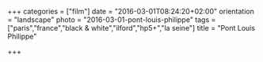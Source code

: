 +++
categories = ["film"]
date = "2016-03-01T08:24:20+02:00"
orientation = "landscape"
photo = "2016-03-01-pont-louis-philippe"
tags = ["paris","france","black & white","ilford","hp5+","la seine"]
title = "Pont Louis Philippe"

+++
